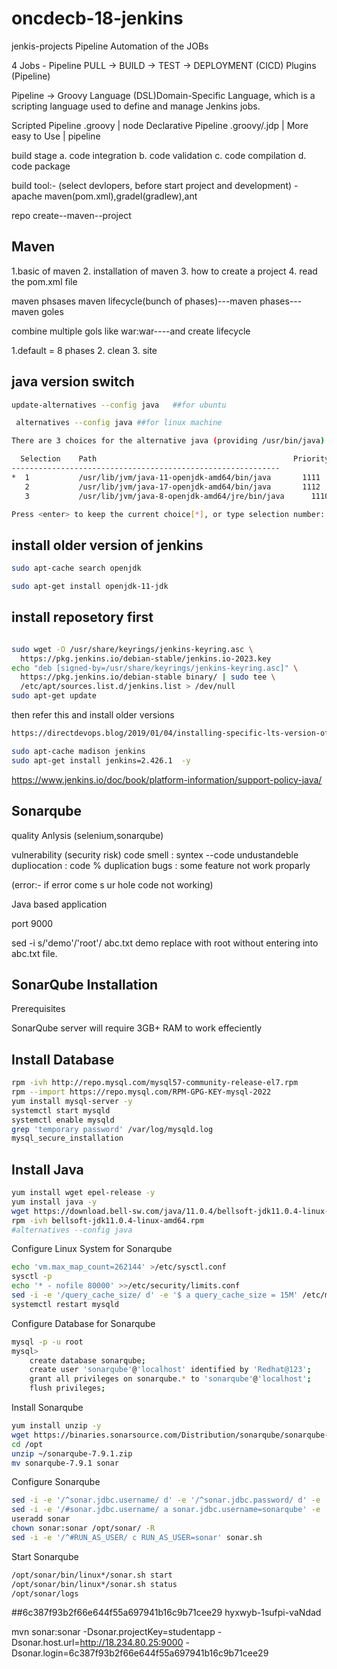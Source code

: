 # oncdecb-18-jenkins
jenkis-projects
Pipeline
Automation of the JOBs

4 Jobs - Pipeline PULL -> BUILD -> TEST -> DEPLOYMENT (CICD) Plugins (Pipeline)

Pipeline -> Groovy Language (DSL)Domain-Specific Language, which is a scripting language used to define and manage Jenkins jobs.

 Scripted Pipeline .groovy | node Declarative Pipeline .groovy/.jdp
  | More easy to Use | pipeline

build stage
a. code integration
b. code validation
c. code compilation
d. code package

build tool:- (select devlopers, before start  project and development)
-apache maven(pom.xml),gradel(gradlew),ant

repo create--maven--project


## Maven

1.basic of maven
2. installation of maven
3. how to create a project
4. read the pom.xml file


maven phsases
maven lifecycle(bunch of phases)---maven phases---maven goles

combine multiple gols like war:war----and create lifecycle


1.default = 8 phases
2. clean
3. site

java version switch
------------------
```bash
update-alternatives --config java   ##for ubuntu

 alternatives --config java ##for linux machine
```

```bash
There are 3 choices for the alternative java (providing /usr/bin/java).

  Selection    Path                                            Priority   Status
------------------------------------------------------------
*  1           /usr/lib/jvm/java-11-openjdk-amd64/bin/java       1111      auto mode
   2           /usr/lib/jvm/java-17-openjdk-amd64/bin/java       1112      manual mode
   3           /usr/lib/jvm/java-8-openjdk-amd64/jre/bin/java      1110      manual mode

Press <enter> to keep the current choice[*], or type selection number: 2
```


install older version of jenkins
--------------------------------------

```bash
sudo apt-cache search openjdk

sudo apt-get install openjdk-11-jdk
```

install reposetory first
 ------------------------------

```bash

sudo wget -O /usr/share/keyrings/jenkins-keyring.asc \
  https://pkg.jenkins.io/debian-stable/jenkins.io-2023.key
echo "deb [signed-by=/usr/share/keyrings/jenkins-keyring.asc]" \
  https://pkg.jenkins.io/debian-stable binary/ | sudo tee \
  /etc/apt/sources.list.d/jenkins.list > /dev/null
sudo apt-get update
```

then refer this and install older versions

```bash
https://directdevops.blog/2019/01/04/installing-specific-lts-version-of-jenkins-on-ubuntu/

sudo apt-cache madison jenkins
sudo apt-get install jenkins=2.426.1  -y

```

https://www.jenkins.io/doc/book/platform-information/support-policy-java/

## Sonarqube

quality Anlysis  (selenium,sonarqube)

vulnerability (security risk)
code smell  : syntex --code undustandeble
dupliocation : code % duplication
bugs : some feature not work proparly 

(error:- if error come s ur hole code not working)

Java based application

port 9000

sed -i s/'demo'/'root'/ abc.txt   demo replace with root without entering into abc.txt file.

SonarQube Installation
----------------------------------
Prerequisites

SonarQube server will require 3GB+ RAM to work effeciently

Install Database
--------------------
```bash
rpm -ivh http://repo.mysql.com/mysql57-community-release-el7.rpm
rpm --import https://repo.mysql.com/RPM-GPG-KEY-mysql-2022
yum install mysql-server -y
systemctl start mysqld
systemctl enable mysqld
grep 'temporary password' /var/log/mysqld.log
mysql_secure_installation
```

Install Java
---------------
```bash
yum install wget epel-release -y
yum install java -y
wget https://download.bell-sw.com/java/11.0.4/bellsoft-jdk11.0.4-linux-amd64.rpm
rpm -ivh bellsoft-jdk11.0.4-linux-amd64.rpm
#alternatives --config java
```

Configure Linux System for Sonarqube

```bash
echo 'vm.max_map_count=262144' >/etc/sysctl.conf
sysctl -p
echo '* - nofile 80000' >>/etc/security/limits.conf
sed -i -e '/query_cache_size/ d' -e '$ a query_cache_size = 15M' /etc/my.cnf
systemctl restart mysqld
```

Configure Database for Sonarqube

```bash
mysql -p -u root
mysql>
    create database sonarqube;
    create user 'sonarqube'@'localhost' identified by 'Redhat@123';
    grant all privileges on sonarqube.* to 'sonarqube'@'localhost';
    flush privileges;
```

Install Sonarqube

```bash
yum install unzip -y
wget https://binaries.sonarsource.com/Distribution/sonarqube/sonarqube-7.9.1.zip
cd /opt
unzip ~/sonarqube-7.9.1.zip
mv sonarqube-7.9.1 sonar
```


Configure Sonarqube

```bash
sed -i -e '/^sonar.jdbc.username/ d' -e '/^sonar.jdbc.password/ d' -e '/^sonar.jdbc.url/ d' -e '/^sonar.web.host/ d' -e '/^sonar.web.port/ d' /opt/sonar/conf/sonar.properties
sed -i -e '/#sonar.jdbc.username/ a sonar.jdbc.username=sonarqube' -e '/#sonar.jdbc.password/ a sonar.jdbc.password=Redhat@123' -e '/InnoDB/ a sonar.jdbc.url=jdbc.mysql://localhost:3306/sonarqube?useUnicode=true&characterEncoding=utf&rewriteBatchedStatements=true&useConfigs=maxPerformance' -e '/#sonar.web.host/ a sonar.web.host=0.0.0.0' /opt/sonar/conf/sonar.properties
useradd sonar
chown sonar:sonar /opt/sonar/ -R
sed -i -e '/^#RUN_AS_USER/ c RUN_AS_USER=sonar' sonar.sh
```


Start Sonarqube

```bash
/opt/sonar/bin/linux*/sonar.sh start
/opt/sonar/bin/linux*/sonar.sh status
/opt/sonar/logs
```
 ##6c387f93b2f66e644f55a697941b16c9b71cee29 hyxwyb-1sufpi-vaNdad

mvn sonar:sonar
-Dsonar.projectKey=studentapp
-Dsonar.host.url=http://18.234.80.25:9000
-Dsonar.login=6c387f93b2f66e644f55a697941b16c9b71cee29